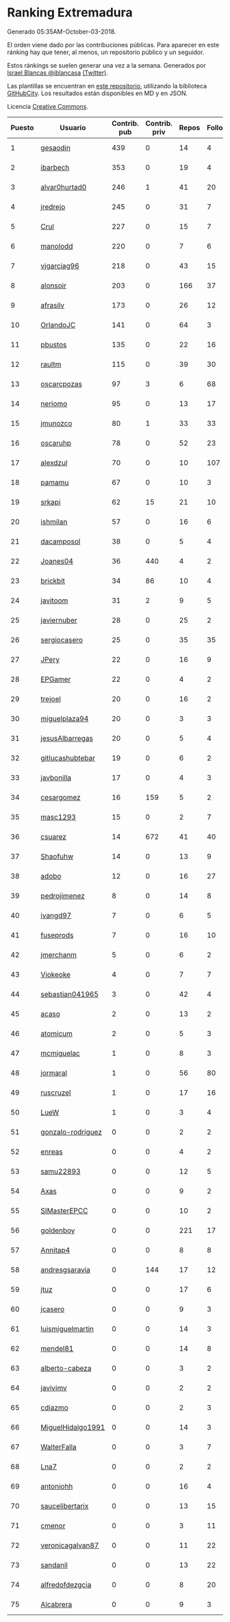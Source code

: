 # Ranking Extremadura

Generado 05:35AM-October-03-2018.

El orden viene dado por las contribuciones públicas. Para aparecer en este ránking hay que tener, al menos, un repositorio público y un seguidor.

Estos ránkings se suelen generar una vez a la semana. Generados por [Israel Blancas @iblancasa](https://github.com/iblancasa/) [(Twitter)](https://twitter.com/iblancasa).

Las plantillas se encuentran en [este repositorio](https://github.com/iblancasa/GH-Spanish-Ranking), utilizando la biblioteca [GitHubCity](https://github.com/iblancasa/GitHubCity). Los resultados están disponibles en MD y en JSON.

Licencia [Creative Commons](https://creativecommons.org/licenses/by/4.0/).

| Puesto   |  Usuario  | Contrib. pub | Contrib. priv |Repos| Followers | Desde |  Avatar  |
|----------|-----------|--------------|---------------|-----|-----------|-------|----------|
|1|[gesaodin](https://github.com/gesaodin)|439|0|14|4|2015-03-13|![gesaodin]()|
|2|[ibarbech](https://github.com/ibarbech)|353|0|19|4|2015-09-20|![ibarbech]()|
|3|[alvar0hurtad0](https://github.com/alvar0hurtad0)|246|1|41|20|2011-10-15|![alvar0hurtad0]()|
|4|[jredrejo](https://github.com/jredrejo)|245|0|31|7|2011-08-27|![jredrejo]()|
|5|[Crul](https://github.com/Crul)|227|0|15|7|2013-09-29|![Crul]()|
|6|[manolodd](https://github.com/manolodd)|220|0|7|6|2013-08-08|![manolodd]()|
|7|[vjgarciag96](https://github.com/vjgarciag96)|218|0|43|15|2016-07-01|![vjgarciag96]()|
|8|[alonsoir](https://github.com/alonsoir)|203|0|166|37|2012-09-23|![alonsoir]()|
|9|[afrasilv](https://github.com/afrasilv)|173|0|26|12|2014-10-15|![afrasilv]()|
|10|[OrlandoJC](https://github.com/OrlandoJC)|141|0|64|3|2016-04-15|![OrlandoJC]()|
|11|[pbustos](https://github.com/pbustos)|135|0|22|16|2013-12-06|![pbustos]()|
|12|[raultm](https://github.com/raultm)|115|0|39|30|2011-03-09|![raultm]()|
|13|[oscarcpozas](https://github.com/oscarcpozas)|97|3|6|68|2013-01-27|![oscarcpozas]()|
|14|[neriomo](https://github.com/neriomo)|95|0|13|17|2015-01-17|![neriomo]()|
|15|[jmunozco](https://github.com/jmunozco)|80|1|33|33|2012-11-23|![jmunozco]()|
|16|[oscaruhp](https://github.com/oscaruhp)|78|0|52|23|2011-06-18|![oscaruhp]()|
|17|[alexdzul](https://github.com/alexdzul)|70|0|10|107|2012-06-29|![alexdzul]()|
|18|[pamamu](https://github.com/pamamu)|67|0|10|3|2014-11-19|![pamamu]()|
|19|[srkapi](https://github.com/srkapi)|62|15|21|10|2015-02-08|![srkapi]()|
|20|[ishmilan](https://github.com/ishmilan)|57|0|16|6|2014-10-07|![ishmilan]()|
|21|[dacamposol](https://github.com/dacamposol)|38|0|5|4|2016-01-27|![dacamposol]()|
|22|[Joanes04](https://github.com/Joanes04)|36|440|4|2|2014-11-25|![Joanes04]()|
|23|[brickbit](https://github.com/brickbit)|34|86|10|4|2016-06-02|![brickbit]()|
|24|[javitoom](https://github.com/javitoom)|31|2|9|5|2015-09-16|![javitoom]()|
|25|[javiernuber](https://github.com/javiernuber)|28|0|25|2|2011-06-16|![javiernuber]()|
|26|[sergiocasero](https://github.com/sergiocasero)|25|0|35|35|2015-02-03|![sergiocasero]()|
|27|[JPery](https://github.com/JPery)|22|0|16|9|2015-02-18|![JPery]()|
|28|[EPGamer](https://github.com/EPGamer)|22|0|4|2|2017-10-04|![EPGamer]()|
|29|[trejoel](https://github.com/trejoel)|20|0|16|2|2014-12-05|![trejoel]()|
|30|[miguelplaza94](https://github.com/miguelplaza94)|20|0|3|3|2015-04-05|![miguelplaza94]()|
|31|[jesusAlbarregas](https://github.com/jesusAlbarregas)|20|0|5|4|2015-11-05|![jesusAlbarregas]()|
|32|[gitlucashubtebar](https://github.com/gitlucashubtebar)|19|0|6|2|2018-02-06|![gitlucashubtebar]()|
|33|[javbonilla](https://github.com/javbonilla)|17|0|4|3|2011-10-12|![javbonilla]()|
|34|[cesargomez](https://github.com/cesargomez)|16|159|5|2|2013-02-14|![cesargomez]()|
|35|[masc1293](https://github.com/masc1293)|15|0|2|7|2013-10-08|![masc1293]()|
|36|[csuarez](https://github.com/csuarez)|14|672|41|40|2011-03-21|![csuarez]()|
|37|[Shaofuhw](https://github.com/Shaofuhw)|14|0|13|9|2015-12-11|![Shaofuhw]()|
|38|[adobo](https://github.com/adobo)|12|0|16|27|2011-05-09|![adobo]()|
|39|[pedrojimenez](https://github.com/pedrojimenez)|8|0|14|8|2011-09-12|![pedrojimenez]()|
|40|[ivangd97](https://github.com/ivangd97)|7|0|6|5|2014-05-06|![ivangd97]()|
|41|[fuseprods](https://github.com/fuseprods)|7|0|16|10|2012-12-15|![fuseprods]()|
|42|[jmerchanm](https://github.com/jmerchanm)|5|0|6|2|2016-01-10|![jmerchanm]()|
|43|[Viokeoke](https://github.com/Viokeoke)|4|0|7|7|2015-10-23|![Viokeoke]()|
|44|[sebastian041965](https://github.com/sebastian041965)|3|0|42|4|2013-10-07|![sebastian041965]()|
|45|[acaso](https://github.com/acaso)|2|0|13|2|2011-08-12|![acaso]()|
|46|[atomicum](https://github.com/atomicum)|2|0|5|3|2014-01-13|![atomicum]()|
|47|[mcmiguelac](https://github.com/mcmiguelac)|1|0|8|3|2014-05-07|![mcmiguelac]()|
|48|[jormaral](https://github.com/jormaral)|1|0|56|80|2011-06-03|![jormaral]()|
|49|[ruscruzel](https://github.com/ruscruzel)|1|0|17|16|2013-07-09|![ruscruzel]()|
|50|[LueW](https://github.com/LueW)|1|0|3|4|2016-07-06|![LueW]()|
|51|[gonzalo-rodriguez](https://github.com/gonzalo-rodriguez)|0|0|2|2|2013-04-02|![gonzalo-rodriguez]()|
|52|[enreas](https://github.com/enreas)|0|0|4|2|2011-11-07|![enreas]()|
|53|[samu22893](https://github.com/samu22893)|0|0|12|5|2013-10-30|![samu22893]()|
|54|[Axas](https://github.com/Axas)|0|0|9|2|2015-03-04|![Axas]()|
|55|[SIMasterEPCC](https://github.com/SIMasterEPCC)|0|0|10|2|2017-03-16|![SIMasterEPCC]()|
|56|[goldenboy](https://github.com/goldenboy)|0|0|221|17|2009-05-27|![goldenboy]()|
|57|[Annitap4](https://github.com/Annitap4)|0|0|8|8|2010-08-30|![Annitap4]()|
|58|[andresgsaravia](https://github.com/andresgsaravia)|0|144|17|12|2011-06-13|![andresgsaravia]()|
|59|[jtuz](https://github.com/jtuz)|0|0|17|6|2011-12-01|![jtuz]()|
|60|[jcasero](https://github.com/jcasero)|0|0|9|3|2012-05-06|![jcasero]()|
|61|[luismiguelmartin](https://github.com/luismiguelmartin)|0|0|14|3|2012-07-07|![luismiguelmartin]()|
|62|[mendel81](https://github.com/mendel81)|0|0|14|8|2012-07-18|![mendel81]()|
|63|[alberto-cabeza](https://github.com/alberto-cabeza)|0|0|3|2|2013-12-19|![alberto-cabeza]()|
|64|[javivimv](https://github.com/javivimv)|0|0|2|2|2014-02-17|![javivimv]()|
|65|[cdiazmo](https://github.com/cdiazmo)|0|0|2|3|2014-09-23|![cdiazmo]()|
|66|[MiguelHidalgo1991](https://github.com/MiguelHidalgo1991)|0|0|14|3|2015-02-03|![MiguelHidalgo1991]()|
|67|[WalterFalla](https://github.com/WalterFalla)|0|0|3|7|2015-02-10|![WalterFalla]()|
|68|[Lna7](https://github.com/Lna7)|0|0|2|2|2015-11-09|![Lna7]()|
|69|[antoniohh](https://github.com/antoniohh)|0|0|16|4|2016-02-03|![antoniohh]()|
|70|[saucelibertarix](https://github.com/saucelibertarix)|0|0|13|15|2016-10-07|![saucelibertarix]()|
|71|[cmenor](https://github.com/cmenor)|0|0|3|11|2016-10-07|![cmenor]()|
|72|[veronicagalvan87](https://github.com/veronicagalvan87)|0|0|11|22|2016-10-07|![veronicagalvan87]()|
|73|[sandanil](https://github.com/sandanil)|0|0|13|22|2016-10-07|![sandanil]()|
|74|[alfredofdezgcia](https://github.com/alfredofdezgcia)|0|0|8|20|2016-11-08|![alfredofdezgcia]()|
|75|[Alcabrera](https://github.com/Alcabrera)|0|0|9|3|2017-02-23|![Alcabrera]()|
